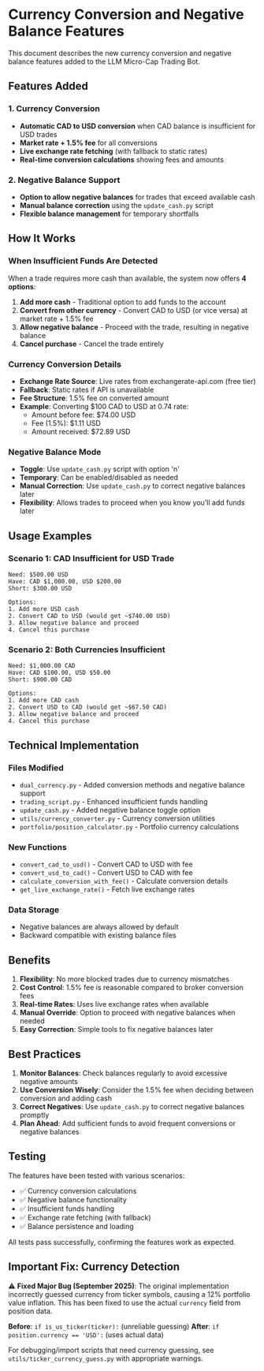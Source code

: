 # Currency Conversion and Negative Balance Features

This document describes the new currency conversion and negative balance features added to the LLM Micro-Cap Trading Bot.

## Features Added

### 1. Currency Conversion
- **Automatic CAD to USD conversion** when CAD balance is insufficient for USD trades
- **Market rate + 1.5% fee** for all conversions
- **Live exchange rate fetching** (with fallback to static rates)
- **Real-time conversion calculations** showing fees and amounts

### 2. Negative Balance Support
- **Option to allow negative balances** for trades that exceed available cash
- **Manual balance correction** using the `update_cash.py` script
- **Flexible balance management** for temporary shortfalls

## How It Works

### When Insufficient Funds Are Detected

When a trade requires more cash than available, the system now offers **4 options**:

1. **Add more cash** - Traditional option to add funds to the account
2. **Convert from other currency** - Convert CAD to USD (or vice versa) at market rate + 1.5% fee
3. **Allow negative balance** - Proceed with the trade, resulting in negative balance
4. **Cancel purchase** - Cancel the trade entirely

### Currency Conversion Details

- **Exchange Rate Source**: Live rates from exchangerate-api.com (free tier)
- **Fallback**: Static rates if API is unavailable
- **Fee Structure**: 1.5% fee on converted amount
- **Example**: Converting $100 CAD to USD at 0.74 rate:
  - Amount before fee: $74.00 USD
  - Fee (1.5%): $1.11 USD
  - Amount received: $72.89 USD

### Negative Balance Mode

- **Toggle**: Use `update_cash.py` script with option 'n'
- **Temporary**: Can be enabled/disabled as needed
- **Manual Correction**: Use `update_cash.py` to correct negative balances later
- **Flexibility**: Allows trades to proceed when you know you'll add funds later

## Usage Examples

### Scenario 1: CAD Insufficient for USD Trade
```
Need: $500.00 USD
Have: CAD $1,000.00, USD $200.00
Short: $300.00 USD

Options:
1. Add more USD cash
2. Convert CAD to USD (would get ~$740.00 USD)
3. Allow negative balance and proceed
4. Cancel this purchase
```

### Scenario 2: Both Currencies Insufficient
```
Need: $1,000.00 CAD
Have: CAD $100.00, USD $50.00
Short: $900.00 CAD

Options:
1. Add more CAD cash
2. Convert USD to CAD (would get ~$67.50 CAD)
3. Allow negative balance and proceed
4. Cancel this purchase
```

## Technical Implementation

### Files Modified
- `dual_currency.py` - Added conversion methods and negative balance support
- `trading_script.py` - Enhanced insufficient funds handling
- `update_cash.py` - Added negative balance toggle option
- `utils/currency_converter.py` - Currency conversion utilities
- `portfolio/position_calculator.py` - Portfolio currency calculations

### New Functions
- `convert_cad_to_usd()` - Convert CAD to USD with fee
- `convert_usd_to_cad()` - Convert USD to CAD with fee
- `calculate_conversion_with_fee()` - Calculate conversion details
- `get_live_exchange_rate()` - Fetch live exchange rates

### Data Storage
- Negative balances are always allowed by default
- Backward compatible with existing balance files

## Benefits

1. **Flexibility**: No more blocked trades due to currency mismatches
2. **Cost Control**: 1.5% fee is reasonable compared to broker conversion fees
3. **Real-time Rates**: Uses live exchange rates when available
4. **Manual Override**: Option to proceed with negative balances when needed
5. **Easy Correction**: Simple tools to fix negative balances later

## Best Practices

1. **Monitor Balances**: Check balances regularly to avoid excessive negative amounts
2. **Use Conversion Wisely**: Consider the 1.5% fee when deciding between conversion and adding cash
3. **Correct Negatives**: Use `update_cash.py` to correct negative balances promptly
4. **Plan Ahead**: Add sufficient funds to avoid frequent conversions or negative balances

## Testing

The features have been tested with various scenarios:
- ✅ Currency conversion calculations
- ✅ Negative balance functionality
- ✅ Insufficient funds handling
- ✅ Exchange rate fetching (with fallback)
- ✅ Balance persistence and loading

All tests pass successfully, confirming the features work as expected.

## Important Fix: Currency Detection

⚠️ **Fixed Major Bug (September 2025)**: The original implementation incorrectly guessed currency from ticker symbols, causing a 12% portfolio value inflation. This has been fixed to use the actual `currency` field from position data.

**Before**: `if is_us_ticker(ticker):` (unreliable guessing)
**After**: `if position.currency == 'USD':` (uses actual data)

For debugging/import scripts that need currency guessing, see `utils/ticker_currency_guess.py` with appropriate warnings.
